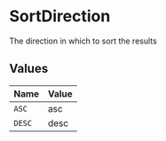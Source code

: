 # SortDirection

The direction in which to sort the results


## Values

| Name   | Value  |
| ------ | ------ |
| `ASC`  | asc    |
| `DESC` | desc   |